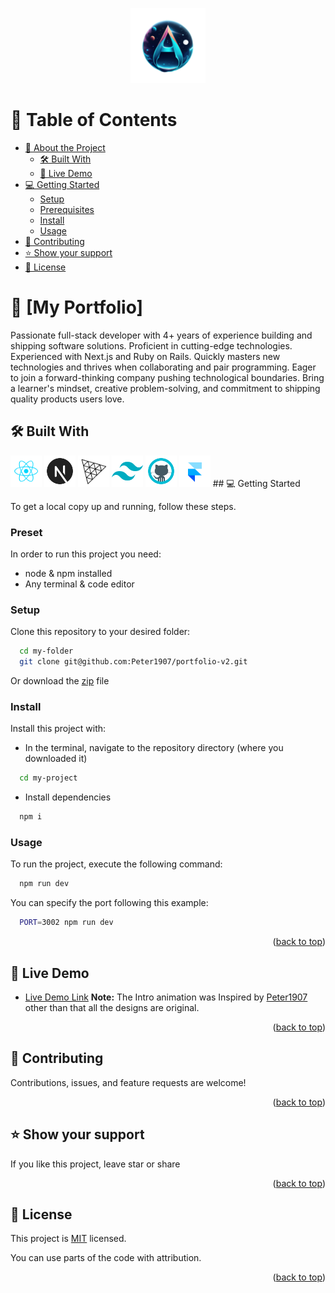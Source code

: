<a name="readme-top"></a>

<div align="center">
  <img src="./public/profile.png" alt="logo" width="120"  height="auto" />
  <br/>
</div>

# 📗 Table of Contents

- [📖 About the Project](#about-project)
  - [🛠 Built With](#built-with)
  - [🚀 Live Demo](#live-demo)
- [💻 Getting Started](#getting-started)
  - [Setup](#setup)
  - [Prerequisites](#prerequisites)
  - [Install](#install)
  - [Usage](#usage)
- [🤝 Contributing](#contributing)
- [⭐️ Show your support](#support)
- [📝 License](#license)

# 📖 [My Portfolio] <a name="about-project"></a>

Passionate full-stack developer with 4+ years of experience building and shipping software solutions. Proficient in cutting-edge technologies. Experienced with Next.js and Ruby on Rails. Quickly masters new technologies and thrives when collaborating and pair programming. Eager to join a forward-thinking company pushing technological boundaries. Bring a learner's mindset, creative problem-solving, and commitment to shipping quality products users love.

## 🛠 Built With <a name="built-with"></a>

<img alt='react' src='/public/techsvgs/react.svg' width='50' height='auto'/>
<img alt='nextjs' src='/public/techsvgs/nextjs.svg' width='50' height='auto'/>
<img alt='threejs' src='/public/techsvgs/threejs.svg' width='50' height='auto'/>
<img alt='tailwindcss' src='/public/techsvgs/tailwindcss.svg' width='50' height='auto'/>
<img src="/public/techsvgs/github.svg" alt="GSAP" width="50" height="auto">
<img alt='framer-motion' src='/public/techsvgs/framer.svg' width='50' height='auto'/>
## 💻 Getting Started <a name="getting-started"></a>

To get a local copy up and running, follow these steps.

### Preset

In order to run this project you need:

- node & npm installed
- Any terminal & code editor

### Setup

Clone this repository to your desired folder:

```sh
  cd my-folder
  git clone git@github.com:Peter1907/portfolio-v2.git
```

Or download the [zip](https://github.com/Mov305/Me/archive/refs/heads/dev.zip) file

### Install

Install this project with:

- In the terminal, navigate to the repository directory (where you downloaded it)

```sh
  cd my-project
```

- Install dependencies

```sh
  npm i
```

### Usage

To run the project, execute the following command:

```sh
  npm run dev
```

You can specify the port following this example:

```sh
  PORT=3002 npm run dev
```

<p align="right">(<a href="#readme-top">back to top</a>)</p>

## 🚀 Live Demo <a name="live-demo"></a>

- [Live Demo Link](https://abdelrhmann.me/)
  **Note:** The Intro animation was Inspired by [Peter1907](https://github.com/Peter1907/portfolio-v2) other than that all the designs are original.

<p align="right">(<a href="#readme-top">back to top</a>)</p>

## 🤝 Contributing <a name="contributing"></a>

Contributions, issues, and feature requests are welcome!

<p align="right">(<a href="#readme-top">back to top</a>)</p>

## ⭐️ Show your support <a name="support"></a>

If you like this project, leave star or share

<p align="right">(<a href="#readme-top">back to top</a>)</p>

## 📝 License <a name="license"></a>

This project is [MIT](./LICENSE) licensed.

You can use parts of the code with attribution.

<p align="right">(<a href="#readme-top">back to top</a>)</p>
